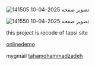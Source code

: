 # 

[]()![تصویر صفحه 2025-04-10 141505](https://github.com/user-attachments/assets/3cc9eff3-6578-452b-9655-3273d5e6d5bd)

[]()![تصویر صفحه 2025-04-10 141550](https://github.com/user-attachments/assets/bb69e16d-4364-4651-8d9c-a85ee25904f8)



this project is recode of tapsi site 

[onlinedemo]( https://taha-mohammadzadeh-web.github.io/tapsi/)

mygmail
[tahamohammadzadeh](tahamohammadzadeh.web@gmail.com)
